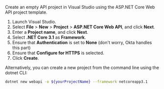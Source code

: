 Create an empty API project in Visual Studio using the ASP.NET Core Web API project template.

1. Launch Visual Studio.
1. Select **File** > **New** >  **Project** > **ASP.NET Core Web API**, and click **Next**.
1. Enter a **Project name**, and click **Next**.
1. Select **.NET Core 3.1** as **Framework**.
1. Ensure that **Authentication** is set to **None** (don't worry, Okta handles this part)
1. Ensure that **Configure for HTTPS** is selected.
1. Click **Create**.

Alternatively, you can create a new project from the command line using the dotnet CLI:

```bash
dotnet new webapi -o ${yourProjectName} --framework netcoreapp3.1
```
